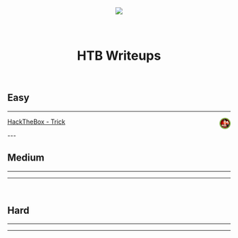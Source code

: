 <div align="center">
  <img width="250" src="https://avatars.githubusercontent.com/u/34801215?v=4">
  <br>
  <br>
  <br>
  <h1>HTB Writeups</h1>
  <br>
</div>

## Easy
---
<img align="right" width="25" src="/htb/machines/trick/trick.png">
<p align="left" ><a href="/htb/machines/trick/trick">HackTheBox - Trick</a></p>
---
<br>

## Medium
---
---
<br>

## Hard
---
---

